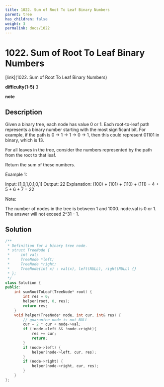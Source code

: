 ```yaml
---
title: 1022. Sum of Root To Leaf Binary Numbers
parent: tree
has_children: false
weight: 3
permalink: docs/1022
---
```

# 1022. Sum of Root To Leaf Binary Numbers
[link](1022. Sum of Root To Leaf Binary Numbers)

**difficulty(1-5)** 
3

**note**


## Description
Given a binary tree, each node has value 0 or 1.  Each root-to-leaf path represents a binary number starting with the most significant bit.  For example, if the path is 0 -> 1 -> 1 -> 0 -> 1, then this could represent 01101 in binary, which is 13.

For all leaves in the tree, consider the numbers represented by the path from the root to that leaf.

Return the sum of these numbers.


Example 1:

Input: [1,0,1,0,1,0,1]
Output: 22
Explanation: (100) + (101) + (110) + (111) = 4 + 5 + 6 + 7 = 22

Note:

The number of nodes in the tree is between 1 and 1000.
node.val is 0 or 1.
The answer will not exceed 2^31 - 1.

## Solution
```c++
/**
 * Definition for a binary tree node.
 * struct TreeNode {
 *     int val;
 *     TreeNode *left;
 *     TreeNode *right;
 *     TreeNode(int x) : val(x), left(NULL), right(NULL) {}
 * };
 */
class Solution {
public:
    int sumRootToLeaf(TreeNode* root) {
        int res = 0;
        helper(root, 0, res);
        return res;
    }
    void helper(TreeNode* node, int cur, int& res) {
        // guarantee node is not NULL
        cur = 2 * cur + node->val;
        if (!node->left && !node->right){
            res += cur; 
            return;
        }
        if (node->left) {
            helper(node->left, cur, res);
        }
        if (node->right) {
            helper(node->right, cur, res);
        }
    }
};
```